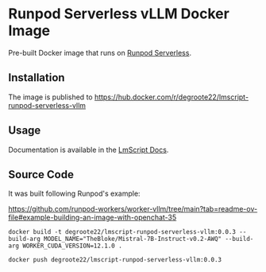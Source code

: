 # Runpod Serverless vLLM Docker Image

Pre-built Docker image that runs on
[Runpod Serverless](https://www.runpod.io/serverless-gpu).

## Installation

The image is published to
https://hub.docker.com/r/degroote22/lmscript-runpod-serverless-vllm

## Usage

Documentation is available in the [LmScript Docs](/docs/docker/runpod-serverless-vllm).

## Source Code

It was built following Runpod's example:

https://github.com/runpod-workers/worker-vllm/tree/main?tab=readme-ov-file#example-building-an-image-with-openchat-35

```
docker build -t degroote22/lmscript-runpod-serverless-vllm:0.0.3 --build-arg MODEL_NAME="TheBloke/Mistral-7B-Instruct-v0.2-AWQ" --build-arg WORKER_CUDA_VERSION=12.1.0 .

docker push degroote22/lmscript-runpod-serverless-vllm:0.0.3
```
